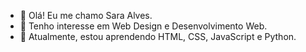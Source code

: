 - 👋 Olá! Eu me chamo Sara Alves.
- 👀 Tenho interesse em Web Design e Desenvolvimento Web.
- 🌱 Atualmente, estou  aprendendo HTML, CSS, JavaScript e Python.
<!-- - 💞️ I’m looking to collaborate on any thing relationated with my interestings.
- 📫 How to reach me: send -->

<!---
saarrr-alves/saarrr-alves is a ✨ special ✨ repository because its `README.md` (this file) appears on your GitHub profile.
You can click the Preview link to take a look at your changes.
--->

